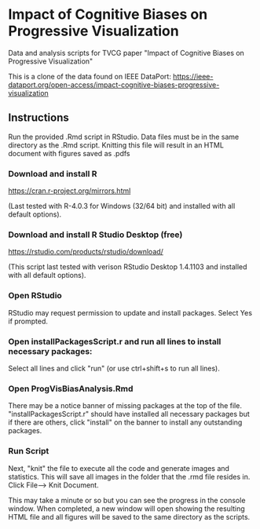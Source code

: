 # Impact of Cognitive Biases on Progressive Visualization
Data and analysis scripts for TVCG paper "Impact of Cognitive Biases on Progressive Visualization"

This is a clone of the data found on IEEE DataPort: https://ieee-dataport.org/open-access/impact-cognitive-biases-progressive-visualization

## Instructions
Run the provided .Rmd script in RStudio. Data files must be in the same directory as the .Rmd script. Knitting this file will result in an HTML document with figures saved as .pdfs


### Download and install R 
https://cran.r-project.org/mirrors.html

(Last tested with R-4.0.3 for Windows (32/64 bit) and installed with all default options).

### Download and install R Studio Desktop (free)
https://rstudio.com/products/rstudio/download/

(This script last tested with verison RStudio Desktop 1.4.1103 and installed with all default options).

### Open RStudio
RStudio may request permission to update and install packages. Select Yes if prompted.

### Open installPackagesScript.r and run all lines to install necessary packages:
Select all lines and click "run" (or use ctrl+shift+s to run all lines).

### Open ProgVisBiasAnalysis.Rmd
There may be a notice banner of missing packages at the top of the file. "installPackagesScript.r" should have installed all necessary packages but if there are others, click "install" on the banner to install any outstanding packages.

### Run Script
Next, "knit" the file to execute all the code and generate images and statistics. This will save all images in the folder that the .rmd file resides in.
Click File--> Knit Document.

This may take a minute or so but you can see the progress in the console window.  When completed, a new window will open showing the resulting HTML file and all figures will be saved to the same directory as the scripts.
